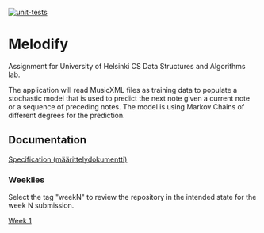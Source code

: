 [![unit-tests](https://github.com/JHNUL/TiraLabra2023/actions/workflows/run_unit_tests.yaml/badge.svg)](https://github.com/JHNUL/TiraLabra2023/actions/workflows/run_unit_tests.yaml)

# Melodify

Assignment for University of Helsinki CS Data Structures and Algorithms lab.

The application will read MusicXML files as training data to populate a stochastic model that is used to predict the next note given a current note or a sequence of preceding notes. The model is using Markov Chains of different degrees for the prediction.


## Documentation

[Specification (määrittelydokumentti)](/docs/specifications.md)

### Weeklies

Select the tag "weekN" to review the repository in the intended state for the week N submission.

[Week 1](/docs/weeklies/week1.md)
